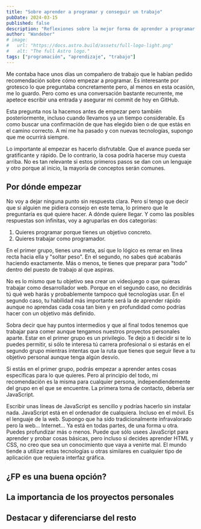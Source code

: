 ```yaml
---
title: "Sobre aprender a programar y conseguir un trabajo"
pubDate: 2024-03-15
published: false
description: "Reflexiones sobre la mejor forma de aprender a programar y conseguir un primer trabajo."
author: "Wandeber"
# image:
#   url: "https://docs.astro.build/assets/full-logo-light.png"
#   alt: "The full Astro logo."
tags: ["programación", "aprendizaje", "trabajo"]
---
```


Me contaba hace unos días un compañero de trabajo que le habían pedido recomendación sobre cómo
empezar a programar. Es interesante por grotesco lo que preguntaba concretamente pero, al menos en esta ocasión, me lo guardo. Pero como es una conversación bastante recurrente, me apetece escribir una entrada y asegurar mi commit de hoy en GitHub.

Esta pregunta nos la hacemos antes de empezar pero también posteriormente, incluso cuando llevamos ya un tiempo considerable. Es como buscar una confirmación de que has elegido bien o de que estás en el camino correcto. A mí me ha pasado y con nuevas tecnologías, supongo que me ocurrirá siempre.

Lo importante al empezar es hacerlo disfrutable. Que el avance pueda ser gratificante y rápido. De lo contrario, la cosa podría hacerse muy cuesta arriba. No es tan relevante si estos primeros pasos se dan con un lenguaje y otro porque al inicio, la mayoría de conceptos serán comunes.

## Por dónde empezar

No voy a dejar ninguna punto sin respuesta clara. Pero sí tengo que decir que si alguien me pidiera consejo en este tema, lo primero que le preguntaría es qué quiere hacer. A dónde quiere llegar. Y como las posibles respuestas son infinitas, voy a agruparlas en dos categorías:

1. Quieres programar porque tienes un objetivo concreto.
2. Quieres trabajar como programador.

En el primer grupo, tienes una meta, así que lo lógico es remar en línea recta hacia ella y "soltar peso". En el segundo, no sabes qué acabarás haciendo exactamente. Más o menos, te tienes que preparar para "todo" dentro del puesto de trabajo al que aspiras.

No es lo mismo que tu objetivo sea crear un videojuego o que quieras trabajar como desarrollador web. Porque en el segundo caso, no decidirás tú qué web harás y probablemente tampoco qué tecnologías usar. En el segundo caso, tu habilidad más importante será la de aprender rápido aunque no aprendas cada cosa tan bien y en profundidad como podrías hacer con un objetivo más definido.

Sobra decir que hay puntos intermedios y que al final todos tenemos que trabajar para comer aunque tengamos nuestros proyectos personales aparte. Estar en el primer grupo es un privilegio. Te dejo a ti decidir si te lo puedes permitir, si sólo te interesa tú carrera profesional o si estarás en el segundo grupo mientras intentas que la ruta que tienes que seguir lleve a tu objetivo personal aunque tenga algún desvío.

Si estás en el primer grupo, podrás empezar a aprender antes cosas específicas para lo que quieres. Pero al principio del todo, mi recomendación es la misma para cualquier persona, independiendemente del grupo en el que se encuentre. La primera toma de contacto, debería ser JavaScript.

Escribir unas líneas de JavaScript es sencillo y podrías hacerlo sin instalar nada. JavaScript está en el ordenador de cualquiera. Incluso en el móvil. Es el lenguaje de la web. Supongo que ha sido tradicionalmente infravalorado pero la web... Internet... Ya está en todas partes, de una forma u otra. Puedes profundizar más o menos. Puede que sólo usees JavaScript para aprender y probar cosas básicas, pero incluso si decides aprender HTML y CSS, no creo que sea un conocimiento que vaya a venirte mal. El mundo tiende a utilizar estas tecnologías u otras similares en cualquier tipo de aplicación que requiera interfaz gráfica.

## ¿FP es una buena opción?

## La importancia de los proyectos personales

## Destacar y diferenciarse del resto



